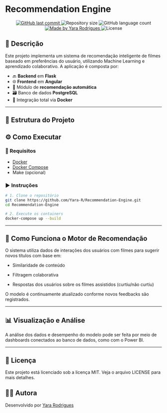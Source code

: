 # Recommendation Engine

<p align="center">

  <a href="https://github.com/Yara-R/Recommendation-Engine/commits/main/">
    <img alt="GitHub last commit" src="https://img.shields.io/github/last-commit/Yara-R/Recommendation-Engine">
  </a>

  <img alt="Repository size" src="https://img.shields.io/github/repo-size/Yara-R/Recommendation-Engine">

  <img alt="GitHub language count" src="https://img.shields.io/github/languages/count/Yara-R/Recommendation-Engine">

  <a href="https://www.linkedin.com/in/yara-rodrigues-b14203236/">
    <img alt="Made by Yara Rodrigues" src="https://img.shields.io/badge/made_by-Yara_Rodrigues-353949">
  </a>

  <img alt="License" src="https://img.shields.io/badge/license-MIT-brightgreen">

</p>

## 📌 Descrição

Este projeto implementa um sistema de recomendação inteligente de filmes baseado em preferências do usuário, utilizando Machine Learning e aprendizado colaborativo. A aplicação é composta por:

- 🔙 **Backend** em **Flask**
- 🌐 **Frontend** em **Angular**
- 🧠 Módulo de **recomendação automática**
- 🗃️ Banco de dados **PostgreSQL**
- 🐳 Integração total via **Docker**

---

## 📁 Estrutura do Projeto

## ⚙️ Como Executar

### 🔧 Requisitos

- [Docker](https://www.docker.com/)
- [Docker Compose](https://docs.docker.com/compose/)
- Make (opcional)

### ▶️ Instruções

```bash
# 1. Clone o repositório
git clone https://github.com/Yara-R/Recommendation-Engine.git
cd Recommendation-Engine

# 2. Execute os containers
docker-compose up --build
```

---

## 🧠 Como Funciona o Motor de Recomendação

O sistema utiliza dados de interações dos usuários com filmes para sugerir novos títulos com base em:

* Similaridade de conteúdo

* Filtragem colaborativa

* Respostas dos usuários sobre os filmes assistidos (curtiu/não curtiu)

O modelo é continuamente atualizado conforme novos feedbacks são registrados.

---

## 📊 Visualização e Análise
A análise dos dados e desempenho do modelo pode ser feita por meio de dashboards conectados ao banco de dados, como com o Power BI.

---

## 📝 Licença
Este projeto está licenciado sob a licença MIT. Veja o arquivo LICENSE para mais detalhes.

## 🙋‍♀️ Autora
Desenvolvido por [Yara Rodrigues](https://www.linkedin.com/in/yara-rodrigues-inacio/)
